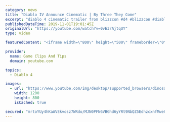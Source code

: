 ```yaml
---
category: news
title: "Diablo IV Announce Cinematic | By Three They Come"
excerpt: "diablo 4 cinematic trailer from blizzcon #d4 #blizzcon #diablo."
publishedDateTime: 2019-11-01T19:01:45Z
originalUrl: "https://youtube.com/watch?v=0vE3rAjtqUY"
type: video

featuredContent: "<iframe width=\"800\" height=\"500\" frameborder=\"0\" src=\"https://www.youtube.com/embed/0vE3rAjtqUY\" allow=\"accelerometer; autoplay; encrypted-media; gyroscope; picture-in-picture\" allowfullscreen></iframe>"

provider:
  name: Game Clips And Tips
  domain: youtube.com

topics:
  - Diablo 4

images:
  - url: "https://www.youtube.com/img/desktop/supported_browsers/dinosaur.png"
    width: 1200
    height: 800
    isCached: true

secured: "mrtoYUy4hKaAVEkvosz7WRdo/MJN0PFN6VBGhd6yYRt9NbQZ5EdhzcxnfMweC/DY3yfo4xeUsL/yIpQCt+eBkslkBXRZewx04rqgNf+4MYJ7y5hH56/3IYV7xY/yFiOGdE8HVaqpPBQp1V7B0Mfk+RB4rsDC3VA4dV5A8NKv2dm01Et1zOSnww/3kBKHR3hT29LowI3p5Xk1b4oRDWsHFqEwGHGhcNwjmmYGk+aV2nbkbPRD5lNjs1lU4F841lPvysn6UeNYe2esnX2OxdcclW6DB613l8G2HnxwnReAOT2ZpkqmrHKCKIfs5Vh44mIlsjBf15MUKYbjvyLXRvH3N1ZxHznZ4TwnOW9pZfpgcjzfptWNh/CBMPyLFet8uvWWFyu4hNu0dd8Cl3l5BxNz0w==;PI++mZ+PLk38Qad40PC6Nw=="
---
```


